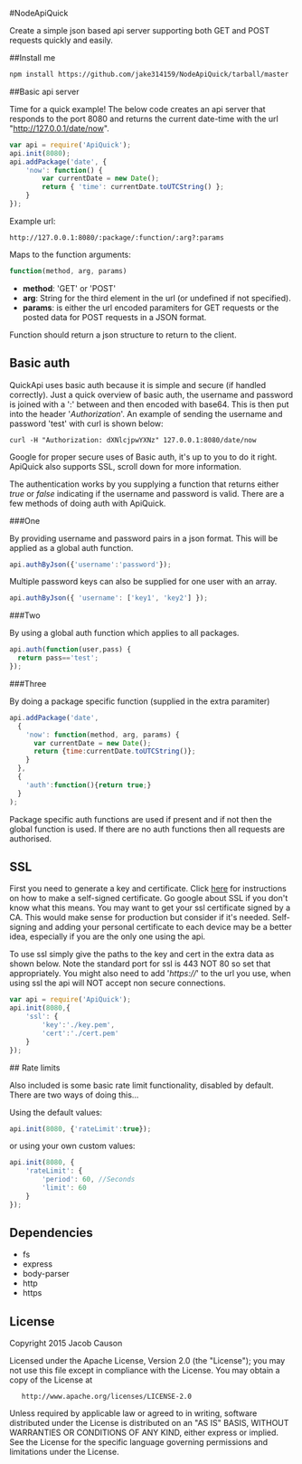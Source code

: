 #NodeApiQuick

Create a simple json based api server supporting both GET and POST requests quickly and easily.

##Install me

```bash
npm install https://github.com/jake314159/NodeApiQuick/tarball/master
```

##Basic api server

Time for a quick example! The below code creates an api server that responds to the port 8080 and returns the current date-time with the url "http://127.0.0.1/date/now".

```javascript
var api = require('ApiQuick');
api.init(8080);
api.addPackage('date', {
    'now': function() {
        var currentDate = new Date();
        return { 'time': currentDate.toUTCString() };
    }
});
```

Example url:
```
http://127.0.0.1:8080/:package/:function/:arg?:params
```

Maps to the function arguments:
```javascript
function(method, arg, params)
```

+ **method**: 'GET' or 'POST'
+ **arg**: String for the third element in the url (or undefined if not specified). 
+ **params**: is either the url encoded paramiters for GET requests or the posted data for POST requests in a JSON format.

Function should return a json structure to return to the client.

## Basic auth

QuickApi uses basic auth because it is simple and secure (if handled correctly). Just a quick overview of basic auth, the username and password is joined with a ':' between and then encoded with base64. This is then put into the header '*Authorization*'. An example of sending the username and password 'test' with curl is shown below:
```
curl -H "Authorization: dXNlcjpwYXNz" 127.0.0.1:8080/date/now
```

Google for proper secure uses of Basic auth, it's up to you to do it right. ApiQuick also supports SSL, scroll down for more information.

The authentication works by you supplying a function that returns either *true* or *false* indicating if the username and password is valid. There are a few methods of doing auth with ApiQuick.

###One

By providing username and password pairs in a json format. This will be applied as a global auth function.

```javascript
api.authByJson({'username':'password'});
```

Multiple password keys can also be supplied for one user with an array.

```javascript
api.authByJson({ 'username': ['key1', 'key2'] });
```

###Two

By using a global auth function which applies to all packages.

```javascript
api.auth(function(user,pass) {
  return pass=='test';
});
```

###Three

By doing a package specific function (supplied in the extra paramiter)

```javascript
api.addPackage('date', 
  {
    'now': function(method, arg, params) {
      var currentDate = new Date();
      return {time:currentDate.toUTCString()};
    }
  }, 
  {
    'auth':function(){return true;}
  }
);
```



Package specific auth functions are used if present and if not then the global function is used. If there are no auth functions then all requests are authorised.

## SSL

First you need to generate a key and certificate. Click [here](http://docs.nodejitsu.com/articles/HTTP/servers/how-to-create-a-HTTPS-server) for instructions on how to make a self-signed certificate. Go google about SSL if you don't know what this means. You may want to get your ssl certificate signed by a CA. This would make sense for production but consider if it's needed. Self-signing and adding your personal certificate to each device may be a better idea, especially if you are the only one using the api.

To use ssl simply give the paths to the key and cert in the extra data as shown below. Note the standard port for ssl is 443 NOT 80 so set that appropriately. You might also need to add '*https://*' to the url you use, when using ssl the api will NOT accept non secure connections.

```javascript
var api = require('ApiQuick');
api.init(8080,{
    'ssl': {
        'key':'./key.pem',
        'cert':'./cert.pem'
    }
});
```

## Rate limits

Also included is some basic rate limit functionality, disabled by default. There are two ways of doing this...

Using the default values:

```javascript
api.init(8080, {'rateLimit':true});
```

or using your own custom values:

```javascript
api.init(8080, {
    'rateLimit': {
        'period': 60, //Seconds
        'limit': 60
    }
});
```

## Dependencies

+ fs
+ express
+ body-parser
+ http
+ https

## License

Copyright 2015 Jacob Causon

   Licensed under the Apache License, Version 2.0 (the "License");
   you may not use this file except in compliance with the License.
   You may obtain a copy of the License at

       http://www.apache.org/licenses/LICENSE-2.0

   Unless required by applicable law or agreed to in writing, software
   distributed under the License is distributed on an "AS IS" BASIS,
   WITHOUT WARRANTIES OR CONDITIONS OF ANY KIND, either express or implied.
   See the License for the specific language governing permissions and
   limitations under the License.

